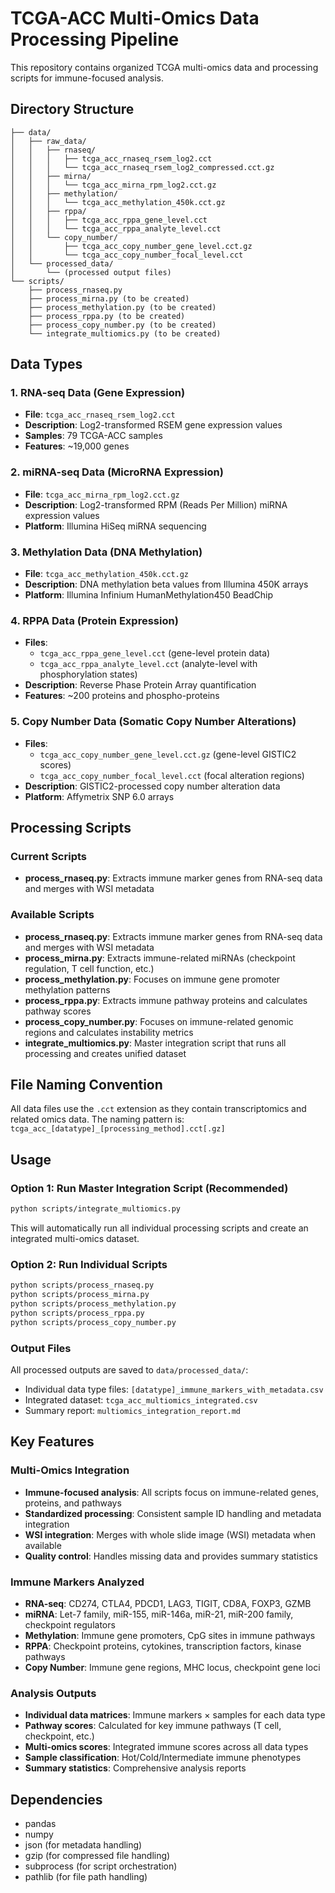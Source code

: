 # TCGA-ACC Multi-Omics Data Processing Pipeline

This repository contains organized TCGA multi-omics data and processing scripts for immune-focused analysis.

## Directory Structure

```
├── data/
│   ├── raw_data/
│   │   ├── rnaseq/
│   │   │   ├── tcga_acc_rnaseq_rsem_log2.cct
│   │   │   └── tcga_acc_rnaseq_rsem_log2_compressed.cct.gz
│   │   ├── mirna/
│   │   │   └── tcga_acc_mirna_rpm_log2.cct.gz
│   │   ├── methylation/
│   │   │   └── tcga_acc_methylation_450k.cct.gz
│   │   ├── rppa/
│   │   │   ├── tcga_acc_rppa_gene_level.cct
│   │   │   └── tcga_acc_rppa_analyte_level.cct
│   │   └── copy_number/
│   │       ├── tcga_acc_copy_number_gene_level.cct.gz
│   │       └── tcga_acc_copy_number_focal_level.cct
│   └── processed_data/
│       └── (processed output files)
└── scripts/
    ├── process_rnaseq.py
    ├── process_mirna.py (to be created)
    ├── process_methylation.py (to be created)
    ├── process_rppa.py (to be created)
    ├── process_copy_number.py (to be created)
    └── integrate_multiomics.py (to be created)
```

## Data Types

### 1. RNA-seq Data (Gene Expression)
- **File**: `tcga_acc_rnaseq_rsem_log2.cct`
- **Description**: Log2-transformed RSEM gene expression values
- **Samples**: 79 TCGA-ACC samples
- **Features**: ~19,000 genes

### 2. miRNA-seq Data (MicroRNA Expression)
- **File**: `tcga_acc_mirna_rpm_log2.cct.gz`
- **Description**: Log2-transformed RPM (Reads Per Million) miRNA expression values
- **Platform**: Illumina HiSeq miRNA sequencing

### 3. Methylation Data (DNA Methylation)
- **File**: `tcga_acc_methylation_450k.cct.gz`
- **Description**: DNA methylation beta values from Illumina 450K arrays
- **Platform**: Illumina Infinium HumanMethylation450 BeadChip

### 4. RPPA Data (Protein Expression)
- **Files**: 
  - `tcga_acc_rppa_gene_level.cct` (gene-level protein data)
  - `tcga_acc_rppa_analyte_level.cct` (analyte-level with phosphorylation states)
- **Description**: Reverse Phase Protein Array quantification
- **Features**: ~200 proteins and phospho-proteins

### 5. Copy Number Data (Somatic Copy Number Alterations)
- **Files**:
  - `tcga_acc_copy_number_gene_level.cct.gz` (gene-level GISTIC2 scores)
  - `tcga_acc_copy_number_focal_level.cct` (focal alteration regions)
- **Description**: GISTIC2-processed copy number alteration data
- **Platform**: Affymetrix SNP 6.0 arrays

## Processing Scripts

### Current Scripts
- **process_rnaseq.py**: Extracts immune marker genes from RNA-seq data and merges with WSI metadata

### Available Scripts
- **process_rnaseq.py**: Extracts immune marker genes from RNA-seq data and merges with WSI metadata
- **process_mirna.py**: Extracts immune-related miRNAs (checkpoint regulation, T cell function, etc.)
- **process_methylation.py**: Focuses on immune gene promoter methylation patterns
- **process_rppa.py**: Extracts immune pathway proteins and calculates pathway scores
- **process_copy_number.py**: Focuses on immune-related genomic regions and calculates instability metrics
- **integrate_multiomics.py**: Master integration script that runs all processing and creates unified dataset

## File Naming Convention

All data files use the `.cct` extension as they contain transcriptomics and related omics data. The naming pattern is:
`tcga_acc_[datatype]_[processing_method].cct[.gz]`

## Usage

### Option 1: Run Master Integration Script (Recommended)
```bash
python scripts/integrate_multiomics.py
```
This will automatically run all individual processing scripts and create an integrated multi-omics dataset.

### Option 2: Run Individual Scripts
```bash
python scripts/process_rnaseq.py
python scripts/process_mirna.py
python scripts/process_methylation.py
python scripts/process_rppa.py
python scripts/process_copy_number.py
```

### Output Files
All processed outputs are saved to `data/processed_data/`:
- Individual data type files: `[datatype]_immune_markers_with_metadata.csv`
- Integrated dataset: `tcga_acc_multiomics_integrated.csv`
- Summary report: `multiomics_integration_report.md`

## Key Features

### Multi-Omics Integration
- **Immune-focused analysis**: All scripts focus on immune-related genes, proteins, and pathways
- **Standardized processing**: Consistent sample ID handling and metadata integration
- **WSI integration**: Merges with whole slide image (WSI) metadata when available
- **Quality control**: Handles missing data and provides summary statistics

### Immune Markers Analyzed
- **RNA-seq**: CD274, CTLA4, PDCD1, LAG3, TIGIT, CD8A, FOXP3, GZMB
- **miRNA**: Let-7 family, miR-155, miR-146a, miR-21, miR-200 family, checkpoint regulators
- **Methylation**: Immune gene promoters, CpG sites in immune pathways
- **RPPA**: Checkpoint proteins, cytokines, transcription factors, kinase pathways
- **Copy Number**: Immune gene regions, MHC locus, checkpoint gene loci

### Analysis Outputs
- **Individual data matrices**: Immune markers × samples for each data type
- **Pathway scores**: Calculated for key immune pathways (T cell, checkpoint, etc.)
- **Multi-omics scores**: Integrated immune scores across all data types
- **Sample classification**: Hot/Cold/Intermediate immune phenotypes
- **Summary statistics**: Comprehensive analysis reports

## Dependencies

- pandas
- numpy
- json (for metadata handling)
- gzip (for compressed file handling)
- subprocess (for script orchestration)
- pathlib (for file path handling)

